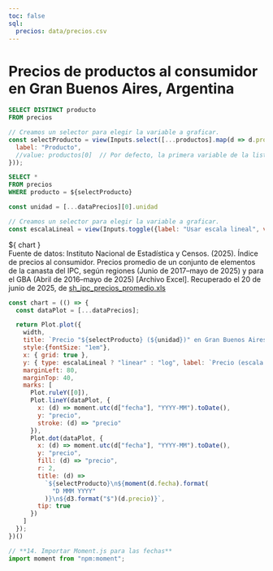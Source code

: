 ```yaml
---
toc: false
sql:
  precios: data/precios.csv
---
```


<div class="precios">
  <h1>Precios de productos al consumidor en Gran Buenos Aires,  Argentina</h1>
</div>

```sql id=productos 
SELECT DISTINCT producto
FROM precios
```


```js
// Creamos un selector para elegir la variable a graficar.
const selectProducto = view(Inputs.select([...productos].map(d => d.producto), {
  label: "Producto",
  //value: productos[0]  // Por defecto, la primera variable de la lista.
}));
```

```sql id=dataPrecios
SELECT *
FROM precios
WHERE producto = ${selectProducto}
```


```js
const unidad = [...dataPrecios][0].unidad
```


```js
// Creamos un selector para elegir la variable a graficar.
const escalaLineal = view(Inputs.toggle({label: "Usar escala lineal", value: false}));
```

  <div class="card">${ chart }
  <div>
  Fuente de datos: Instituto Nacional de Estadística y Censos. (2025). Índice de precios al consumidor. Precios promedio de un conjunto de elementos de la canasta del IPC, según regiones (Junio de 2017–mayo de 2025) y para el GBA (Abril de 2016–mayo de 2025) [Archivo Excel]. Recuperado el 20 de junio de 2025, de <a href="https://www.indec.gob.ar/ftp/cuadros/economia/sh_ipc_precios_promedio.xls">sh_ipc_precios_promedio.xls</a></div>
  </div>
</div>


```js
const chart = (() => {
  const dataPlot = [...dataPrecios];

  return Plot.plot({
    width,
    title: `Precio "${selectProducto} (${unidad})" en Gran Buenos Aires`,
    style:{fontSize: "1em"},
    x: { grid: true },
    y: { type: escalaLineal ? "linear" : "log", label: `Precio (escala ${escalaLineal ? "lineal" : "logarítmica"})`, grid: true, tickFormat: "$,d" },
    marginLeft: 80,
    marginTop: 40,
    marks: [
      Plot.ruleY([0]),
      Plot.lineY(dataPlot, {
        x: (d) => moment.utc(d["fecha"], "YYYY-MM").toDate(),
        y: "precio",
        stroke: (d) => "precio"
      }),
      Plot.dot(dataPlot, {
        x: (d) => moment.utc(d["fecha"], "YYYY-MM").toDate(),
        y: "precio",
        fill: (d) => "precio",
        r: 2,
        title: (d) =>
          `${selectProducto}\n${moment(d.fecha).format(
            "D MMM YYYY"
          )}\n${d3.format("$")(d.precio)}`,
        tip: true
      })
    ]
  });
})()
```


<style>

.precios_ {
  display: flex;
  flex-direction: column;
  align-items: center;
  font-family: var(--sans-serif);
  margin: 2rem 0 2rem;
  text-wrap: balance;
  text-align: center;
}

.precios_ h1 {
  margin: 1rem 0;
  padding: 1rem 0;
  max-width: none;
  font-size: 2em;
  font-weight: 900;
  line-height: 1;
  background: linear-gradient(30deg, var(--theme-foreground-focus), currentColor);
  -webkit-background-clip: text;
  -webkit-text-fill-color: transparent;
  background-clip: text;
}

.hero h2 {
  margin: 0;
  max-width: 34em;
  font-size: 20px;
  font-style: initial;
  font-weight: 500;
  line-height: 1.5;
  color: var(--theme-foreground-muted);
}

@media (min-width: 640px) {
  .hero_ h1 {
    font-size: 90px;
  }
}

</style>


```js
// **14. Importar Moment.js para las fechas**
import moment from "npm:moment";
```

